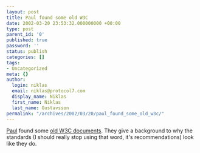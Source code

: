 ```yaml
---
layout: post
title: Paul found some old W3C
date: 2002-03-20 23:53:32.000000000 +00:00
type: post
parent_id: '0'
published: true
password: ''
status: publish
categories: []
tags:
- Uncategorized
meta: {}
author:
  login: niklas
  email: niklas@protocol7.com
  display_name: Niklas
  first_name: Niklas
  last_name: Gustavsson
permalink: "/archives/2002/03/20/paul_found_some_old_w3c/"
---
```

[Paul](http://idontsmoke.co.uk) found some [old W3C documents](http://www.w3.org/DesignIssues/). They give a background to why the standards (I should really stop using that word, it's recommendations) look like they do.

